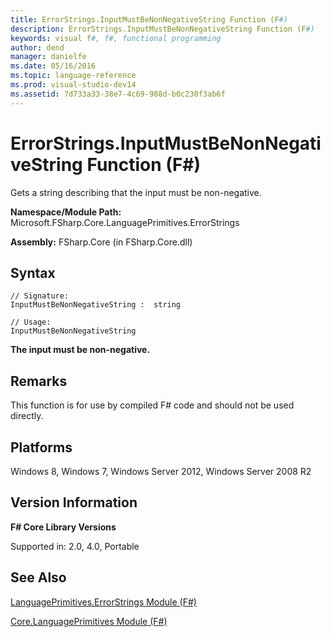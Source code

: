 ```yaml
---
title: ErrorStrings.InputMustBeNonNegativeString Function (F#)
description: ErrorStrings.InputMustBeNonNegativeString Function (F#)
keywords: visual f#, f#, functional programming
author: dend
manager: danielfe
ms.date: 05/16/2016
ms.topic: language-reference
ms.prod: visual-studio-dev14
ms.assetid: 7d733a33-38e7-4c69-988d-b0c230f3ab6f 
---
```


# ErrorStrings.InputMustBeNonNegativeString Function (F#)

Gets a string describing that the input must be non-negative.

**Namespace/Module Path:** Microsoft.FSharp.Core.LanguagePrimitives.ErrorStrings

**Assembly:** FSharp.Core (in FSharp.Core.dll)


## Syntax

```
// Signature:
InputMustBeNonNegativeString :  string

// Usage:
InputMustBeNonNegativeString
```

**The input must be non-negative.**
## Remarks
This function is for use by compiled F# code and should not be used directly.


## Platforms
Windows 8, Windows 7, Windows Server 2012, Windows Server 2008 R2


## Version Information
**F# Core Library Versions**

Supported in: 2.0, 4.0, Portable




## See Also
[LanguagePrimitives.ErrorStrings Module &#40;F&#35;&#41;](LanguagePrimitives.ErrorStrings-Module-%5BFSharp%5D.md)

[Core.LanguagePrimitives Module &#40;F&#35;&#41;](Core.LanguagePrimitives-Module-%5BFSharp%5D.md)

